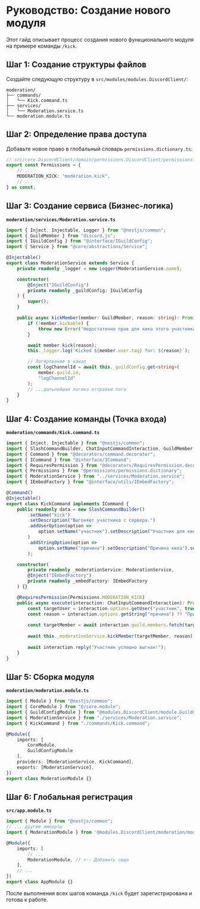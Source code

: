 
# Руководство: Создание нового модуля

Этот гайд описывает процесс создания нового функционального модуля на примере команды `/kick`.

## Шаг 1: Создание структуры файлов

Создайте следующую структуру в `src/modules/modules.DiscordClient/`:

```
moderation/
├── commands/
│   └── Kick.command.ts
├── services/
│   └── Moderation.service.ts
└── moderation.module.ts
```


## Шаг 2: Определение права доступа

Добавьте новое право в глобальный словарь `permissions.dictionary.ts`:

```typescript
// src/core.DiscordClient/domain/permissions.DiscordClient/permissions.dictionary.ts
export const Permissions = {
    // ...
    MODERATION_KICK: "moderation.kick",
    // ...
} as const;
```


## Шаг 3: Создание сервиса (Бизнес-логика)

**`moderation/services/Moderation.service.ts`**

```typescript
import { Inject, Injectable, Logger } from "@nestjs/common";
import { GuildMember } from "discord.js";
import { IGuildConfig } from "@interface/IGuildConfig";
import { Service } from "@core/abstractions/Service";

@Injectable()
export class ModerationService extends Service {
    private readonly _logger = new Logger(ModerationService.name);

    constructor(
        @Inject("IGuildConfig")
        private readonly _guildConfig: IGuildConfig
    ) {
        super();
    }

    public async kickMember(member: GuildMember, reason: string): Promise<void> {
        if (!member.kickable) {
            throw new Error("Недостаточно прав для кика этого участника.");
        }

        await member.kick(reason);
        this._logger.log(`Kicked ${member.user.tag} for: ${reason}`);

        // Логирование в канал
        const logChannelId = await this._guildConfig.get<string>(
            member.guild.id,
            "logChannelId"
        );
        // ...дальнейшая логика отправки лога
    }
}
```


## Шаг 4: Создание команды (Точка входа)

**`moderation/commands/Kick.command.ts`**

```typescript
import { Inject, Injectable } from "@nestjs/common";
import { SlashCommandBuilder, ChatInputCommandInteraction, GuildMember } from "discord.js";
import { Command } from "@decorators/command.decorator";
import { ICommand } from "@interface/ICommand";
import { RequiresPermission } from "@decorators/RequiresPermission.decorator";
import { Permissions } from "@permissions/permissions.dictionary";
import { ModerationService } from "../services/Moderation.service";
import { IEmbedFactory } from "@interface/utils/IEmbedFactory";

@Command()
@Injectable()
export class KickCommand implements ICommand {
    public readonly data = new SlashCommandBuilder()
        .setName("kick")
        .setDescription("Выгоняет участника с сервера.")
        .addUserOption(option =>
            option.setName("участник").setDescription("Участник для кика").setRequired(true)
        )
        .addStringOption(option =>
            option.setName("причина").setDescription("Причина кика").setRequired(false)
        );

    constructor(
        private readonly _moderationService: ModerationService,
        @Inject("IEmbedFactory")
        private readonly _embedFactory: IEmbedFactory
    ) {}

    @RequiresPermission(Permissions.MODERATION_KICK)
    public async execute(interaction: ChatInputCommandInteraction): Promise<void> {
        const targetUser = interaction.options.getUser("участник", true);
        const reason = interaction.options.getString("причина") ?? "Причина не указана";
        
        const targetMember = await interaction.guild.members.fetch(targetUser.id);
        
        await this._moderationService.kickMember(targetMember, reason);
        
        await interaction.reply("Участник успешно выгнан!");
    }
}
```


## Шаг 5: Сборка модуля

**`moderation/moderation.module.ts`**

```typescript
import { Module } from "@nestjs/common";
import { CoreModule } from "@/core.module";
import { GuildConfigModule } from "@modules.DiscordClient/module.GuildConfigManager/config.guild-config-manager.module";
import { ModerationService } from "./services/Moderation.service";
import { KickCommand } from "./commands/Kick.command";

@Module({
    imports: [
        CoreModule,
        GuildConfigModule
    ],
    providers: [ModerationService, KickCommand],
    exports: [ModerationService],
})
export class ModerationModule {}
```


## Шаг 6: Глобальная регистрация

**`src/app.module.ts`**

```typescript
import { Module } from "@nestjs/common";
// ... другие импорты
import { ModerationModule } from '@modules.DiscordClient/moderation/moderation.module';

@Module({
    imports: [
        // ...
        ModerationModule, // <-- Добавить сюда
    ],
    // ...
})
export class AppModule {}
```

После выполнения всех шагов команда `/kick` будет зарегистрирована и готова к работе.







